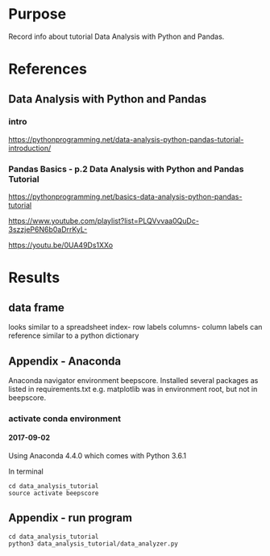 # Purpose
Record info about tutorial Data Analysis with Python and Pandas.

# References

## Data Analysis with Python and Pandas
### intro
https://pythonprogramming.net/data-analysis-python-pandas-tutorial-introduction/
### Pandas Basics - p.2 Data Analysis with Python and Pandas Tutorial
https://pythonprogramming.net/basics-data-analysis-python-pandas-tutorial

https://www.youtube.com/playlist?list=PLQVvvaa0QuDc-3szzjeP6N6b0aDrrKyL-

https://youtu.be/0UA49Ds1XXo

# Results

## data frame
looks similar to a spreadsheet
index- row labels
columns- column labels
can reference similar to a python dictionary

## Appendix - Anaconda

Anaconda navigator environment beepscore.
Installed several packages as listed in requirements.txt
e.g. matplotlib was in environment root, but not in beepscore.

### activate conda environment
#### 2017-09-02
Using Anaconda 4.4.0 which comes with Python 3.6.1

In terminal  

    cd data_analysis_tutorial
    source activate beepscore

## Appendix - run program

    cd data_analysis_tutorial
    python3 data_analysis_tutorial/data_analyzer.py
